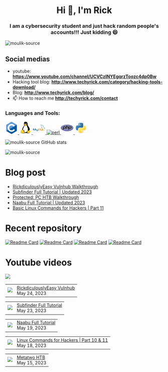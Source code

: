 <h1 align="center">Hi 👋, I'm Rick</h1>
<h3 align="center">I am a cybersecurity student and just hack random people's accounts!!! Just kidding 😄</h3>

<p align="left"> <img src="https://komarev.com/ghpvc/?username=moulik-source&label=Profile%20views&color=0e75b6&style=flat" alt="moulik-source" /> </p> 

## Social medias
- youtube: **https://www.youtube.com/channel/UCVCzINYEgqrzToozc4dp0Bw**
- Hacking tool blog: **http://www.techyrick.com/category/hacking-tools-download/**
- Blog: **http://www.techyrick.com/blog/**
- 📫 How to reach me **http://techyrick.com/contact**


<h3 align="left">Languages and Tools:</h3>
<p align="left"> <a href="https://www.cprogramming.com/" target="_blank"> <img src="https://raw.githubusercontent.com/devicons/devicon/master/icons/c/c-original.svg" alt="c" width="40" height="40"/> </a> <a href="https://www.linux.org/" target="_blank"> <img src="https://raw.githubusercontent.com/devicons/devicon/master/icons/linux/linux-original.svg" alt="linux" width="40" height="40"/> </a> <a href="https://www.mysql.com/" target="_blank"> <img src="https://raw.githubusercontent.com/devicons/devicon/master/icons/mysql/mysql-original-wordmark.svg" alt="mysql" width="40" height="40"/> </a> <a href="https://www.perl.org/" target="_blank"> <img src="https://api.iconify.design/logos-perl.svg" alt="perl" width="40" height="40"/> </a> <a href="https://www.php.net" target="_blank"> <img src="https://raw.githubusercontent.com/devicons/devicon/master/icons/php/php-original.svg" alt="php" width="40" height="40"/> </a> <a href="https://www.python.org" target="_blank"> <img src="https://raw.githubusercontent.com/devicons/devicon/master/icons/python/python-original.svg" alt="python" width="40" height="40"/> </a> </p>



![moulik-source GitHub stats](https://github-readme-stats.vercel.app/api?username=moulik-source&show_icons=true&theme=vision-friendly-dark)

<p><img align="center" src="https://github-readme-streak-stats.herokuapp.com/?user=moulik-source&theme=vision-friendly-dark" alt="moulik-source" /></p>

# Blog post
<!-- BLOG-POST-LIST:START -->
- [RickdiculouslyEasy Vulnhub Walkthrough](https://techyrick.com/rickdiculouslyeasy-vulnhub-walkthrough/)
- [Subfinder Full Tutorial | Updated 2023](https://techyrick.com/subfinder-full-tutorial/)
- [Protected: PC HTB Walkthrough](https://techyrick.com/pc-htb-walkthrough/)
- [Naabu Full Tutorial | Updated 2023](https://techyrick.com/naabu-full-tutorial/)
- [Basic Linux Commands for Hackers | Part 11](https://techyrick.com/basic-linux-commands-for-hackers-part-11/)
<!-- BLOG-POST-LIST:END -->

# Recent repository 

[![Readme Card](https://github-readme-stats.vercel.app/api/pin/?username=moulik-source&repo=ddos&theme=outrun)](https://github.com/moulik-source/ddos) 
[![Readme Card](https://github-readme-stats.vercel.app/api/pin/?username=moulik-source&repo=port-scan&theme=outrun)](https://github.com/moulik-source/port-scan)
[![Readme Card](https://github-readme-stats.vercel.app/api/pin/?username=moulik-source&repo=moulik-source&theme=outrun)](https://github.com/moulik-source/moulik-source)
[![Readme Card](https://github-readme-stats.vercel.app/api/pin/?username=moulik-source&repo=hashmo&theme=outrun)](https://github.com/moulik-source/hashmo)

# Youtube videos

[<img src="https://img.shields.io/badge/-Subscribe-red?style=for-the-badge&logo=youtube&logoColor=white"/>](https://www.youtube.com/channel/UCVHmOOAGNcLK5k0i7G1gTrQ)

<!-- YOUTUBE:START --><table><tr><td><a href="https://www.youtube.com/watch?v=hjlxAZAb3c4"><img width="140px" src="https://i.ytimg.com/vi/hjlxAZAb3c4/mqdefault.jpg"></a></td>
<td><a href="https://www.youtube.com/watch?v=hjlxAZAb3c4">RickdiculouslyEasy Vulnhub</a><br/>May 24, 2023</td></tr></table>
<table><tr><td><a href="https://www.youtube.com/watch?v=gq8dphIoCMU"><img width="140px" src="https://i.ytimg.com/vi/gq8dphIoCMU/mqdefault.jpg"></a></td>
<td><a href="https://www.youtube.com/watch?v=gq8dphIoCMU">Subfinder Full Tutorial</a><br/>May 23, 2023</td></tr></table>
<table><tr><td><a href="https://www.youtube.com/watch?v=gnE2TgZ8BfM"><img width="140px" src="https://i.ytimg.com/vi/gnE2TgZ8BfM/mqdefault.jpg"></a></td>
<td><a href="https://www.youtube.com/watch?v=gnE2TgZ8BfM">Naabu Full Tutorial</a><br/>May 19, 2023</td></tr></table>
<table><tr><td><a href="https://www.youtube.com/watch?v=6LMznYZdofo"><img width="140px" src="https://i.ytimg.com/vi/6LMznYZdofo/mqdefault.jpg"></a></td>
<td><a href="https://www.youtube.com/watch?v=6LMznYZdofo">Linux Commands for Hackers | Part 10 &amp; 11</a><br/>May 18, 2023</td></tr></table>
<table><tr><td><a href="https://www.youtube.com/watch?v=sxP_hMBlOEk"><img width="140px" src="https://i.ytimg.com/vi/sxP_hMBlOEk/mqdefault.jpg"></a></td>
<td><a href="https://www.youtube.com/watch?v=sxP_hMBlOEk">Metatwo HTB</a><br/>May 15, 2023</td></tr></table>
<!-- YOUTUBE:END -->

